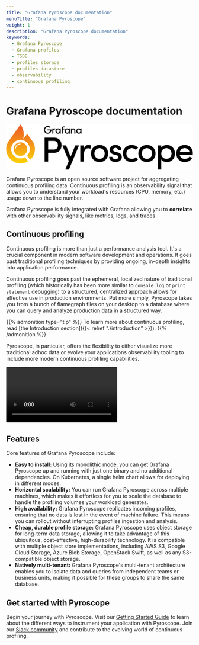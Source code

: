 ```yaml
---
title: "Grafana Pyroscope documentation"
menuTitle: "Grafana Pyroscope"
weight: 1
description: "Grafana Pyroscope documentation"
keywords:
  - Grafana Pyroscope
  - Grafana profiles
  - TSDB
  - profiles storage
  - profiles datastore
  - observability
  - continuous profiling
---
```

# Grafana Pyroscope documentation

![Grafana Pyroscope](logo.png)

Grafana Pyroscope is an open source software project for aggregating continuous profiling data.
Continuous profiling is an observability signal that allows you to understand your workload's resources (CPU, memory, etc.) usage down to the line number.

Grafana Pyroscope is fully integrated with Grafana allowing you to **correlate** with other observability signals, like metrics, logs, and traces.

## Continuous profiling

Continuous profiling is more than just a performance analysis tool.
It's a crucial component in modern software development and operations.
It goes past traditional profiling techniques by providing ongoing, in-depth insights into application performance.

Continuous profiling goes past the ephemeral, localized nature of traditional profiling (which historically has been more similar to `console.log` or `print statement` debugging) to a structured, centralized approach allows for effective use in production environments.
Put more simply, Pyroscope takes you from a bunch of flamegraph files on your desktop to a database where you can query and analyze production data in a structured way.

{{% admonition type="tip" %}}
To learn more about continuous profiling, read [the Introduction section]({{< relref "./introduction" >}}).
{{% /admonition %}}

Pyroscope, in particular, offers the flexibility to either visualize more traditional adhoc data or evolve your applications observability tooling to include more modern continuous profiling capabilities.


<video style="border-radius: 1%" autoplay loop>
  <source src="ui.webm" type="video/webm">
</video>

## Features

Core features of Grafana Pyroscope include:

- **Easy to install:** Using its monolithic mode, you can get Grafana Pyroscope up and
  running with just one binary and no additional dependencies. On Kubernetes, a single helm chart
  allows for deploying in different modes.
- **Horizontal scalability:**  You can run Grafana Pyroscope
   across multiple machines, which makes it effortless for you to scale the database to handle the profiling volumes your workload generates.
- **High availability:** Grafana Pyroscope replicates incoming profiles, ensuring that
  no data is lost in the event of machine failure. This means you can rollout without
  interrupting profiles ingestion and analysis.
- **Cheap, durable profile storage:** Grafana Pyroscope uses object storage for long-term data storage,
  allowing it to take advantage of this ubiquitous, cost-effective, high-durability technology.
  It is compatible with multiple object store implementations, including AWS S3,
  Google Cloud Storage, Azure Blob Storage, OpenStack Swift, as well as any S3-compatible object storage.
- **Natively multi-tenant:** Grafana Pyroscope's multi-tenant architecture enables you
  to isolate data and queries from independent teams or business units, making it
  possible for these groups to share the same database.

## Get started with Pyroscope

Begin your journey with Pyroscope. Visit our [Getting Started Guide](/docs/pyroscope/latest/get-started/) to learn about the different ways to instrument your application with Pyroscope. Join our [Slack community](https://grafana.slack.com/archives/C049PLMV8TB) and contribute to the evolving world of continuous profiling.

